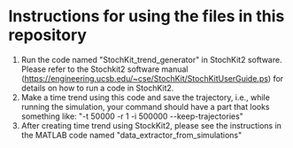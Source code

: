 # Instructions for using the files in this repository
1. Run the code named "StochKit_trend_generator" in StochKit2 software. Please refer to the Stochkit2 software manual (https://engineering.ucsb.edu/~cse/StochKit/StochKitUserGuide.ps) for details on how to run a code in StochKit2. 
2. Make a time trend using this code and save the trajectory, i.e., while running the simulation, your command should have a part that looks something like:
"-t 50000 -r 1 -i 500000 --keep-trajectories"
3. After creating time trend using StockKit2, please see the instructions in the MATLAB code named "data_extractor_from_simulations"
